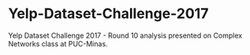 # Yelp-Dataset-Challenge-2017
Yelp Dataset Challenge 2017 - Round 10 analysis presented on Complex Networks class at PUC-Minas.
